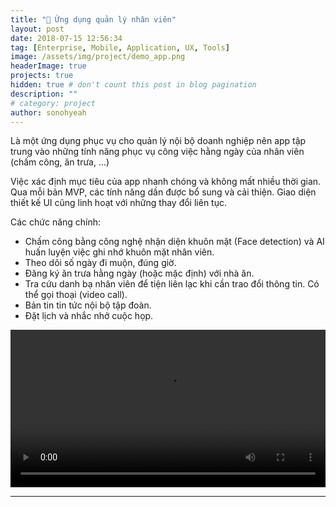 ```yaml
---
title: "💼 Ứng dụng quản lý nhân viên"
layout: post
date: 2018-07-15 12:56:34
tag: [Enterprise, Mobile, Application, UX, Tools]
image: /assets/img/project/demo_app.png
headerImage: true
projects: true
hidden: true # don't count this post in blog pagination
description: ""
# category: project
author: sonohyeah
---
```


Là một ứng dụng phục vụ cho quản lý nội bộ doanh nghiệp nên app tập trung vào những tính năng phục vụ công việc hằng ngày của nhân viên (chấm công, ăn trưa, ...)

Việc xác định mục tiêu của app nhanh chóng và không mất nhiều thời gian. Qua mỗi bản MVP, các tính năng dần được bổ sung và cải thiện. Giao diện thiết kế UI cũng linh hoạt với những thay đổi liên tục.

Các chức năng chính:
- Chấm công bằng công nghệ nhận diện khuôn mặt (Face detection) và AI huấn luyện việc ghi nhớ khuôn mặt nhân viên.
- Theo dõi số ngày đi muộn, đúng giờ.
- Đăng ký ăn trưa hằng ngày (hoặc mặc định) với nhà ăn.
- Tra cứu danh bạ nhân viên để tiện liên lạc khi cần trao đổi thông tin. Có thể gọi thoại (video call).
- Bản tin tin tức nội bộ tập đoàn.
- Đặt lịch và nhắc nhở cuộc họp.

<video src="/assets/img/project/app.mp4" width="100%" style ="margin: auto; background-color: white" controls autoplay loop></video>

---
